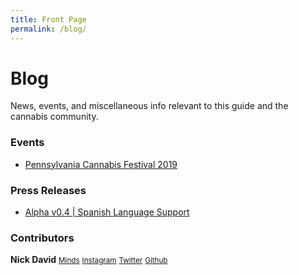 ```yaml
---
title: Front Page
permalink: /blog/
---
```


# Blog

News, events, and miscellaneous info relevant to this guide and the cannabis community.

### Events
- [Pennsylvania Cannabis Festival 2019](/blog/2018/12/10/pennsylvania-cannabis-festival/)

### Press Releases
- [Alpha v0.4 | Spanish Language Support](/blog/2018/12/16/alpha-v0.4/)


### Contributors

**Nick David** 
<i class="fas fa-grip-lines-vertical"></i> 
[<i class="fas fa-lightbulb"></i> <small>Minds</small>](https://www.minds.com/holistnick?referrer=holistnick)
<i class="fas fa-grip-lines-vertical"></i> 
[<i class="fab fa-instagram"></i> <small>Instagram</small>](https://www.instagram.com/holistnick/)
<i class="fas fa-grip-lines-vertical"></i> 
[<i class="fab fa-twitter"></i> <small>Twitter</small>](https://twitter.com/holistnick)
<i class="fas fa-grip-lines-vertical"></i> 
[<i class="fab fa-github"></i> <small>Github</small>](https://github.com/ndkline)



<Referral />
<Ads />